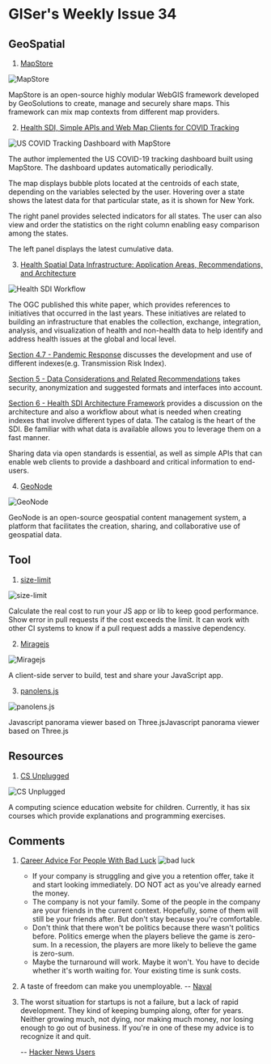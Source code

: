 # GISer's Weekly Issue 34

## GeoSpatial

1. [MapStore](https://github.com/geosolutions-it/MapStore2)

![MapStore](https://www.geosolutionsgroup.com/wp-content/uploads/2016/12/admin-mapstore2-1.png?x63212)

MapStore is an open-source highly modular WebGIS framework developed by GeoSolutions to create, manage and securely share maps. This framework can mix map contexts from different map providers.

2. [Health SDI, Simple APIs and Web Map Clients for COVID Tracking](https://www.geosolutionsgroup.com/blog/health-sdi-covid-map/)

![US COVID Tracking Dashboard with MapStore](http://www.geosolutionsgroup.com/wp-content/uploads/2020/04/covid3-1024x607.png?x63212)

The author implemented the US COVID-19 tracking dashboard built using MapStore. The dashboard updates automatically periodically.

The map displays bubble plots located at the centroids of each state, depending on the variables selected by the user. Hovering over a state shows the latest data for that particular state, as it is shown for New York.

The right panel provides selected indicators for all states. The user can also view and order the statistics on the right column enabling easy comparison among the states.

The left panel displays the latest cumulative data.

3. [Health Spatial Data Infrastructure: Application Areas, Recommendations, and Architecture](http://docs.opengeospatial.org/wp/19-076.html)

![Health SDI Workflow](http://www.geosolutionsgroup.com/wp-content/uploads/2020/04/workflow-sdi-1024x825.png?x63212)

The OGC published this white paper, which provides references to initiatives that occurred in the last years. These initiatives are related to building an infrastructure that enables the collection, exchange, integration, analysis, and visualization of health and non-health data to help identify and address health issues at the global and local level.

[Section 4.7 - Pandemic Response](http://docs.opengeospatial.org/wp/19-076.html#_pandemic_response) discusses the development and use of different indexes(e.g. Transmission Risk Index).

[Section 5 - Data Considerations and Related Recommendations](http://docs.opengeospatial.org/wp/19-076.html#_data_considerations_and_related_recommendations/) takes security, anonymization and suggested formats and interfaces into account.

[Section 6 - Health SDI Architecture Framework](http://docs.opengeospatial.org/wp/19-076.html#_health_sdi_architecture_framework) provides a discussion on the architecture and also a workflow about what is needed when creating indexes that involve different types of data. The catalog is the heart of the SDI. Be familiar with what data is available allows you to leverage them on a fast manner.

Sharing data via open standards is essential, as well as simple APIs that can enable web clients to provide a dashboard and critical information to end-users.

4. [GeoNode](https://github.com/GeoNode/geonode/)

![GeoNode](https://geonode.org/static/img/hero_img.png)

GeoNode is an open-source geospatial content management system, a platform that facilitates the creation, sharing, and collaborative use of geospatial data.

## Tool

1. [size-limit](https://github.com/ai/size-limit)

![size-limit](https://github.com/ai/size-limit/raw/master/img/example.png)

Calculate the real cost to run your JS app or lib to keep good performance. Show error in pull requests if the cost exceeds the limit. It can work with other CI systems to know if a pull request adds a massive dependency.

2. [Miragejs](https://miragejs.com/)

![Miragejs](https://i.morioh.com/2020/02/05/805ebb91cb4e.jpg)

A client-side server to build, test and share your JavaScript app.

3. [panolens.js](https://github.com/pchen66/panolens.js)

![panolens.js](https://github.com/pchen66/pchen66.github.io/raw/master/Panolens/images/panolens.gif?raw=true)

Javascript panorama viewer based on Three.jsJavascript panorama viewer based on Three.js

## Resources

1. [CS Unplugged](https://www.csunplugged.org/)

![CS Unplugged](https://camo.githubusercontent.com/8c3b4ab5b83842a06c56ff92bea6a956837ecf59/68747470733a2f2f7777772e77616e67626173652e636f6d2f626c6f67696d672f61737365742f3230323030342f6267323032303034323330382e6a7067)

A computing science education website for children. Currently, it has six courses which provide explanations and programming exercises.

## Comments

1. [Career Advice For People With Bad Luck](https://chiefofstuff.substack.com/p/career-advice-for-people-with-bad)
   ![bad luck](https://camo.githubusercontent.com/0c3a7d43fe451a03c4a4385d25932cb586f75291/68747470733a2f2f7777772e77616e67626173652e636f6d2f626c6f67696d672f61737365742f3230323030342f6267323032303034323930392e6a7067)

   - If your company is struggling and give you a retention offer, take it and start looking immediately. DO NOT act as you've already earned the money.
   - The company is not your family. Some of the people in the company are your friends in the current context. Hopefully, some of them will still be your friends after. But don't stay because you're comfortable.
   - Don't think that there won't be politics because there wasn't politics before. Politics emerge when the players believe the game is zero-sum. In a recession, the players are more likely to believe the game is zero-sum.
   - Maybe the turnaround will work. Maybe it won't. You have to decide whether it's worth waiting for. Your existing time is sunk costs.

2. A taste of freedom can make you unemployable.
   -- [Naval](https://twitter.com/NikolayDelchev/status/1253428460287963144)

3. The worst situation for startups is not a failure, but a lack of rapid development. They kind of keeping bumping along, ofter for years. Neither growing much, not dying, nor making much money, nor losing enough to go out of business. If you're in one of these my advice is to recognize it and quit.

   -- [Hacker News Users](https://news.ycombinator.com/item?id=22967024)
